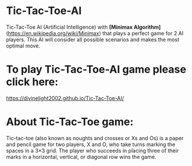 # Tic-Tac-Toe-AI
Tic-Tac-Toe AI (Artificial Intelligence) with **[Minimax Algorithm]**(https://en.wikipedia.org/wiki/Minimax) that plays a perfect game for 2 AI players. This AI will consider all possible scenarios and makes the most optimal move.

# To play Tic-Tac-Toe-AI game please click here: 
https://divinelight2002.github.io/Tic-Tac-Toe-AI/

# About Tic-Tac-Toe game:
Tic-tac-toe (also known as noughts and crosses or Xs and Os) is a paper and pencil game for two players, X and O, who take turns marking the spaces in a 3×3 grid. The player who succeeds in placing three of their marks in a horizontal, vertical, or diagonal row wins the game.

